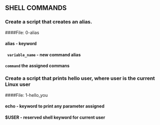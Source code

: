 ## SHELL COMMANDS

### Create a script that creates an alias.
####File: 0-alias
#### alias - keyword
#### <code> variable_name</code> - new command alias
#### <code>command</code> the assigned commans


### Create a script that prints hello user, where user is the current Linux user
####File: 1-hello_you
#### echo - keyword to print any parameter assigned 
#### $USER - reserved shell keyword for current user

